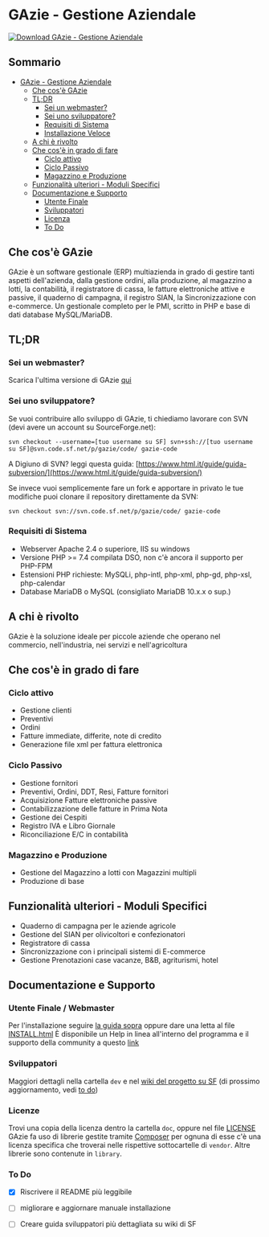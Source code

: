 # GAzie - Gestione Aziendale

[![Download GAzie - Gestione Aziendale](https://a.fsdn.com/con/app/sf-download-button)](https://sourceforge.net/projects/gazie/files/latest/download)
## Sommario
- [GAzie - Gestione Aziendale](#gazie---gestione-aziendale)
    * [Che cos'è GAzie](#che-cos-gazie)
    * [TL;DR](#tldr)
        - [Sei un webmaster?](#sei-un-webmaster)
        - [Sei uno sviluppatore?](#sei-uno-sviluppatore)
        + [Requisiti di Sistema](#requisiti-di-sistema)
        + [Installazione Veloce](#installazione-veloce)
    * [A chi è rivolto](#a-chi--rivolto)
    * [Che cos'è in grado di fare](#che-cos-in-grado-di-fare)
        + [Ciclo attivo](#ciclo-attivo)
        + [Ciclo Passivo](#ciclo-passivo)
        + [Magazzino e Produzione](#magazzino-e-produzione)
    * [Funzionalità ulteriori - Moduli Specifici](#funzionalit-ulteriori---moduli-specifici)
    * [Documentazione e Supporto](#documentazione-e-supporto)
        + [Utente Finale](#utente-finale--webmaster)
        + [Sviluppatori](#sviluppatori)
        + [Licenza](#licenza)
        + [To Do](#to-do)


## Che cos'è GAzie
GAzie è un software gestionale (ERP) multiazienda in grado di gestire tanti aspetti dell'azienda, dalla gestione ordini, alla produzione, al magazzino a lotti, la contabilità, il registratore di cassa, le fatture elettroniche attive e passive, il quaderno di campagna, il registro SIAN, la Sincronizzazione con e-commerce.
Un gestionale completo per le PMI, scritto in PHP e base di dati database MySQL/MariaDB.

## TL;DR
### Sei un webmaster?

Scarica l'ultima versione di GAzie [qui](https://sourceforge.net/projects/gazie/files/gazie/8.00/gazie8.00.zip/download)

### Sei uno sviluppatore?
Se vuoi contribuire allo sviluppo di GAzie, ti chiediamo lavorare con SVN (devi avere un account su SourceForge.net):

`svn checkout --username=[tuo username su SF] svn+ssh://[tuo username su SF]@svn.code.sf.net/p/gazie/code/ gazie-code`

A Digiuno di SVN? leggi questa guida: [https://www.html.it/guide/guida-subversion/](https://www.html.it/guide/guida-subversion/)

Se invece vuoi semplicemente fare un fork e apportare in privato le tue modifiche
puoi clonare il repository direttamente da SVN:

`svn checkout svn://svn.code.sf.net/p/gazie/code/ gazie-code`


### Requisiti di Sistema

* Webserver Apache 2.4 o superiore, IIS su windows
* Versione PHP >= 7.4 compilata DSO, non c'è ancora il supporto per PHP-FPM
* Estensioni PHP richieste: MySQLi, php-intl, php-xml, php-gd, php-xsl, php-calendar
* Database MariaDB o MySQL (consigliato MariaDB 10.x.x o sup.)



## A chi è rivolto
GAzie è la soluzione ideale per piccole aziende che operano nel commercio, nell'industria, nei servizi e nell'agricoltura

## Che cos'è in grado di fare
### Ciclo attivo
* Gestione clienti
* Preventivi
* Ordini
* Fatture immediate, differite, note di credito
* Generazione file xml per fattura elettronica

### Ciclo Passivo
* Gestione fornitori
* Preventivi, Ordini, DDT, Resi, Fatture fornitori
* Acquisizione Fatture elettroniche passive
* Contabilizzazione delle fatture in Prima Nota
* Gestione dei Cespiti
* Registro IVA e Libro Giornale
* Riconciliazione E/C in contabilità

### Magazzino e Produzione
* Gestione del Magazzino a lotti con Magazzini multipli
* Produzione di base

## Funzionalità ulteriori - Moduli Specifici
* Quaderno di campagna per le aziende agricole
* Gestione del SIAN per olivicoltori e confezionatori
* Registratore di cassa
* Sincronizzazione con i principali sistemi di E-commerce
* Gestione Prenotazioni case vacanze, B&B, agriturismi, hotel

## Documentazione e Supporto
### Utente Finale / Webmaster

Per l'installazione seguire [la guida sopra](#tldr) oppure dare una letta al file [INSTALL.html](doc/INSTALL.html)
È disponibile un Help in linea all'interno del programma e il supporto della community a questo [link](https://sourceforge.net/projects/gazie/support)

### Sviluppatori
Maggiori dettagli nella cartella `dev` e nel [wiki del progetto su SF](https://sourceforge.net/p/gazie/wiki) (di prossimo aggiornamento, vedi [to do](#to-do))

### Licenze
Trovi una copia della licenza dentro la cartella `doc`, oppure nel file [LICENSE](./LICENSE.md)
GAzie fa uso di librerie gestite tramite [Composer](https://getcomposer.org/) per ognuna di esse c'è una licenza specifica che troverai nelle rispettive sottocartelle di `vendor`.
Altre librerie sono contenute in `library`.

### To Do

- [x] Riscrivere il README più leggibile
- [ ] migliorare e aggiornare manuale installazione
- [ ] Creare guida sviluppatori più dettagliata su wiki di SF


